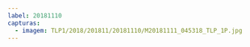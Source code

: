 ```yaml
---
label: 20181110
capturas:
  - imagem: TLP1/2018/201811/20181110/M20181111_045318_TLP_1P.jpg
---
```

